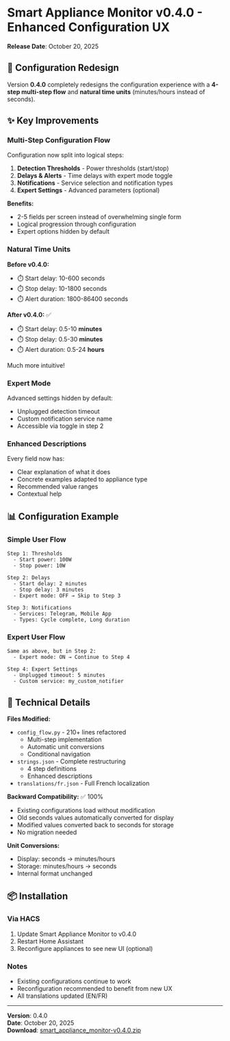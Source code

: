 # Smart Appliance Monitor v0.4.0 - Enhanced Configuration UX

**Release Date**: October 20, 2025

## 🎨 Configuration Redesign

Version **0.4.0** completely redesigns the configuration experience with a **4-step multi-step flow** and **natural time units** (minutes/hours instead of seconds).

## ✨ Key Improvements

### Multi-Step Configuration Flow
Configuration now split into logical steps:
1. **Detection Thresholds** - Power thresholds (start/stop)
2. **Delays & Alerts** - Time delays with expert mode toggle
3. **Notifications** - Service selection and notification types
4. **Expert Settings** - Advanced parameters (optional)

**Benefits:**
- 2-5 fields per screen instead of overwhelming single form
- Logical progression through configuration
- Expert options hidden by default

### Natural Time Units
**Before v0.4.0:**
- ⏱️ Start delay: 10-600 seconds
- ⏱️ Stop delay: 10-1800 seconds  
- ⏱️ Alert duration: 1800-86400 seconds

**After v0.4.0:** ✅
- ⏱️ Start delay: 0.5-10 **minutes**
- ⏱️ Stop delay: 0.5-30 **minutes**
- ⏱️ Alert duration: 0.5-24 **hours**

Much more intuitive!

### Expert Mode
Advanced settings hidden by default:
- Unplugged detection timeout
- Custom notification service name
- Accessible via toggle in step 2

### Enhanced Descriptions
Every field now has:
- Clear explanation of what it does
- Concrete examples adapted to appliance type
- Recommended value ranges
- Contextual help

## 📊 Configuration Example

### Simple User Flow
```
Step 1: Thresholds
  - Start power: 100W
  - Stop power: 10W

Step 2: Delays
  - Start delay: 2 minutes
  - Stop delay: 3 minutes
  - Expert mode: OFF → Skip to Step 3

Step 3: Notifications
  - Services: Telegram, Mobile App
  - Types: Cycle complete, Long duration
```

### Expert User Flow
```
Same as above, but in Step 2:
  - Expert mode: ON → Continue to Step 4

Step 4: Expert Settings
  - Unplugged timeout: 5 minutes
  - Custom service: my_custom_notifier
```

## 🔧 Technical Details

**Files Modified:**
- `config_flow.py` - 210+ lines refactored
  - Multi-step implementation
  - Automatic unit conversions
  - Conditional navigation
- `strings.json` - Complete restructuring
  - 4 step definitions
  - Enhanced descriptions
- `translations/fr.json` - Full French localization

**Backward Compatibility:** ✅ 100%
- Existing configurations load without modification
- Old seconds values automatically converted for display
- Modified values converted back to seconds for storage
- No migration needed

**Unit Conversions:**
- Display: seconds → minutes/hours
- Storage: minutes/hours → seconds
- Internal format unchanged

## 📦 Installation

### Via HACS
1. Update Smart Appliance Monitor to v0.4.0
2. Restart Home Assistant  
3. Reconfigure appliances to see new UI (optional)

### Notes
- Existing configurations continue to work
- Reconfiguration recommended to benefit from new UX
- All translations updated (EN/FR)

---

**Version**: 0.4.0  
**Date**: October 20, 2025  
**Download**: [smart_appliance_monitor-v0.4.0.zip](https://github.com/legaetan/ha-smart_appliance_monitor/releases/download/v0.4.0/smart_appliance_monitor-v0.4.0.zip)

